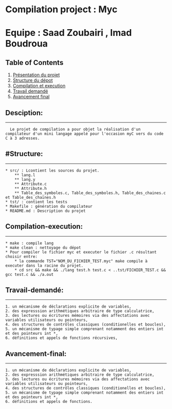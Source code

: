 # Compilation project : Myc

# Equipe : Saad Zoubairi , Imad Boudroua

## Table of Contents
1. [Présentation du projet](#Description)
3. [Structure du dépot](#Structure)
4. [Compilation et execution](#Compilation-execution)
5. [Travail demandé](#Travail-demandé)
6. [Avancement final](#Avancement-final)

## Desciption:
***
      Le projet de compilation a pour objet la réalisation d'un compilateur d'un mini langage appelé pour l'occasion myC vers du code C à 3 adresses.

## #Structure:
***    
    * src/ : Lcontient les sources du projet.
        ** lang.l
        ** lang.y 
        ** Attribute.c 
        ** Attribute.h
        ** Table_des_symboles.c, Table_des_symboles.h, Table_des_chaines.c et Table_des_chaines.h
    * tst/ : contient les tests
    * Makefile : génération du compilateur
    * README.md : Description du projet

## Compilation-execution:
***
    * make : compile lang
    * make clean : nettoyage du dépot
    * Pour compiler le fichier myc et executer le fichier .c résultant choisir entre:
        * la commande TST="NOM_DU_FICHIER_TEST.myc" make compile à executer dans la racine du projet.
        * cd src && make && ./lang test.h test.c < ..tst/FICHIER_TEST.c && gcc test.c && ./a.out

## Travail-demandé:
***
    1. un mécanisme de déclarations explicite de variables,
    2. des expresssion arithmétiques arbitraire de type calculatrice,
    3. des lectures ou écritures mémoires via des affectations avec variables utilisateurs ou pointeurs,
    4. des structures de contrôles classiques (conditionelles et boucles),
    5. un mécanisme de typage simple comprenant notamment des entiers int et des pointeurs int *,
    6. définitions et appels de fonctions récursives,

## Avancement-final:
***
    1. un mécanisme de déclarations explicite de variables,
    2. des expresssion arithmétiques arbitraire de type calculatrice,
    3. des lectures ou écritures mémoires via des affectations avec variables utilisateurs ou pointeurs,
    4. des structures de contrôles classiques (conditionelles et boucles),
    5. un mécanisme de typage simple comprenant notamment des entiers int et des pointeurs int *,
    6. définitions et appels de fonctions.


